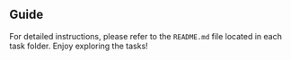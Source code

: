 ## Guide 
For detailed instructions, please refer to the `README.md` file located in each task folder. Enjoy exploring the tasks!
